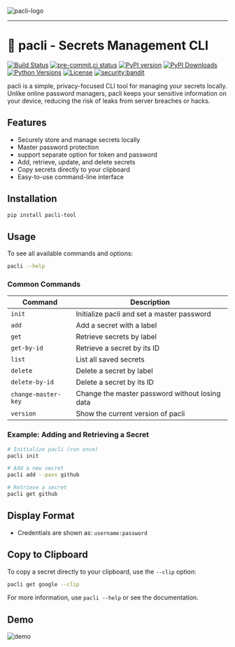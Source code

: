 ![pacli-logo](https://github.com/user-attachments/assets/742d776d-107a-495e-8bcf-5f68f25a087f)

___

# 🔐 pacli - Secrets Management CLI

[![Build Status](https://github.com/imshakil/pacli/actions/workflows/release.yml/badge.svg)](https://github.com/imshakil/pacli/actions)
[![pre-commit.ci status](https://results.pre-commit.ci/badge/github/imShakil/pacli/main.svg)](https://results.pre-commit.ci/latest/github/imShakil/pacli/main)
[![PyPI version](https://img.shields.io/pypi/v/pacli-tool.svg)](https://pypi.org/project/pacli-tool/)
[![PyPI Downloads](https://static.pepy.tech/badge/pacli-tool)](https://pepy.tech/projects/pacli-tool)
[![Python Versions](https://img.shields.io/pypi/pyversions/pacli-tool.svg)](https://pypi.org/project/pacli-tool/)
[![License](https://img.shields.io/github/license/imshakil/pacli)](LICENSE)
[![security:bandit](https://img.shields.io/badge/security-bandit-yellow.svg)](https://github.com/imShakil/pacli)

pacli is a simple, privacy-focused CLI tool for managing your secrets locally. Unlike online password managers, pacli keeps your sensitive information on your device, reducing the risk of leaks from server breaches or hacks.

## Features

- Securely store and manage secrets locally
- Master password protection
- support separate option for token and password
- Add, retrieve, update, and delete secrets
- Copy secrets directly to your clipboard
- Easy-to-use command-line interface

## Installation

```sh
pip install pacli-tool
```

## Usage

To see all available commands and options:

```sh
pacli --help
```

### Common Commands

| Command                | Description                                      |
|------------------------|--------------------------------------------------|
| `init`                 | Initialize pacli and set a master password        |
| `add`                  | Add a secret with a label                        |
| `get`                  | Retrieve secrets by label                        |
| `get-by-id`            | Retrieve a secret by its ID                      |
| `list`                 | List all saved secrets                           |
| `delete`               | Delete a secret by label                         |
| `delete-by-id`         | Delete a secret by its ID                        |
| `change-master-key`    | Change the master password without losing data   |
| `version`              | Show the current version of pacli                |

### Example: Adding and Retrieving a Secret

```sh
# Initialize pacli (run once)
pacli init

# Add a new secret
pacli add --pass github

# Retrieve a secret
pacli get github
```

## Display Format

- Credentials are shown as: `username:password`

## Copy to Clipboard

To copy a secret directly to your clipboard, use the `--clip` option:

```sh
pacli get google --clip
```

For more information, use `pacli --help` or see the documentation.

## Demo

![demo](https://github.com/user-attachments/assets/be7ea309-9f5c-4f5a-a4f3-fdf065577d8b)
